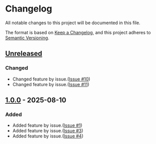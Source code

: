# Changelog
All notable changes to this project will be documented in this file.

The format is based on [Keep a Changelog](https://keepachangelog.com/en/1.0.0/),
and this project adheres to [Semantic Versioning](https://semver.org/spec/v2.0.0.html).

## [Unreleased]

### Changed

- Changed feature by issue.([Issue #10](https://github.com/overdrive1708/MagonoteToolkit/issues/11))
- Changed feature by issue.([Issue #11](https://github.com/overdrive1708/MagonoteToolkit/issues/11))

## [1.0.0] - 2025-08-10

### Added

- Added feature by issue.([Issue #1](https://github.com/overdrive1708/MagonoteToolkit/issues/1))
- Added feature by issue.([Issue #3](https://github.com/overdrive1708/MagonoteToolkit/issues/3))
- Added feature by issue.([Issue #4](https://github.com/overdrive1708/MagonoteToolkit/issues/4))

[Unreleased]: https://github.com/overdrive1708/MagonoteToolkit
[1.0.0]: https://github.com/overdrive1708/MagonoteToolkit/releases/tag/v1.0.0
